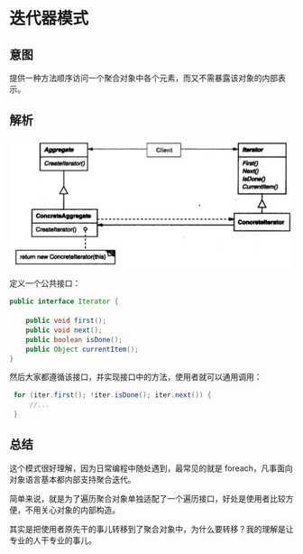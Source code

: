 # 迭代器模式

## 意图

提供一种方法顺序访问一个聚合对象中各个元素，而又不需暴露该对象的内部表示。
## 解析


![](../../../../../img/iterator.png)


定义一个公共接口：

```java
public interface Iterator {

    public void first();
    public void next();
    public boolean isDone();
    public Object currentItem();
}
```

然后大家都遵循该接口，并实现接口中的方法，使用者就可以通用调用：

```java
 for (iter.first(); !iter.isDone(); iter.next()) {
     //...
 }
```

## 总结

这个模式很好理解，因为日常编程中随处遇到，最常见的就是 foreach，凡事面向对象语言基本都内部支持聚合迭代。

简单来说，就是为了遍历聚合对象单独适配了一个遍历接口，好处是使用者比较方便，不用关心对象的内部构造。

其实是把使用者原先干的事儿转移到了聚合对象中，为什么要转移？我的理解是让专业的人干专业的事儿。



